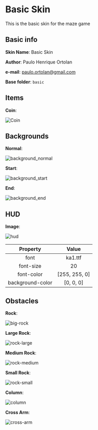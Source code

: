 # Basic Skin

This is the basic skin for the maze game

## Basic info
    
**Skin Name**: Basic Skin

**Author**: Paulo Henrique Ortolan

**e-mail**: paulo.ortolan@gmail.com

**Base folder**: `basic`


## Items

**Coin**:

![Coin][coin]


## Backgrounds

**Normal**:

![background_normal][background_normal]

**Start**:

![background_start][background_start]

**End**:

![background_end][background_end]


## HUD

**Image**:

![hud][hud]

| Property | Value |
|:--------:|:-----:|
| font | ka1.ttf |
| font-size | 20 |
| font-color | [255, 255, 0] |
| background-color | [0, 0, 0] |


## Obstacles

**Rock**:

![big-rock][big-rock]

**Large Rock**:

![rock-large][rock-large]

**Medium Rock**:

![rock-medium][rock-medium]

**Small Rock**:

![rock-small][rock-small]

**Column**:

![column][column]

**Cross Arm**:

![cross-arm][cross-arm]

[coin]: images/basic-coin.png
[background_normal]: images/basic-normal.png
[background_start]: images/basic-start.png
[background_end]: images/basic-end.png
[hud]: images/basic-hud.png
[big-rock]: images/basic-rock-xl.png
[rock-large]: images/basic-rocks-x.png
[rock-medium]: images/basic-rock-m.png
[rock-small]: images/basic-rock-s.png
[column]: images/basic-column.png
[cross-arm]: images/basic-cross-arm.png

